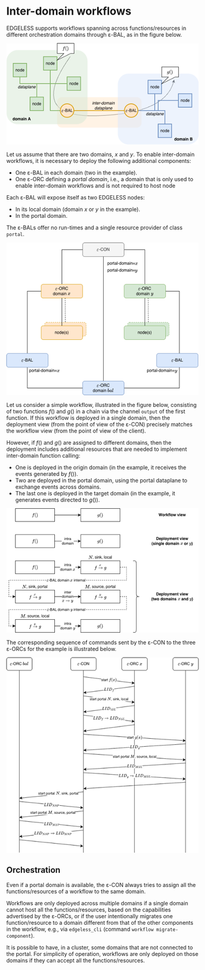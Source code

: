 # Inter-domain workflows

EDGELESS supports workflows spanning across functions/resources in
different orchestration domains through ε-BAL, as in the figure below.

![](balancer-infographics.png)

Let us assume that there are two domains, $x$ and $y$.
To enable inter-domain workflows, it is necessary to deploy the following
additional components:

- One ε-BAL in each domain (two in the example).
- One ε-ORC defining a _portal domain_, i.e., a domain that is only used to
  enable inter-domain workflows and is not required to host node

Each ε-BAL will expose itself as two EDGELESS nodes:

- In its local domain (domain $x$ or $y$ in the example).
- In the portal domain.

The ε-BALs offer no run-times and a single resource provider of class `portal`.

![](balancer-example-cluster.png)

Let us consider a simple workflow, illustrated in the figure below, consisting
of two functions $f()$ and $g()$ in a chain via the channel `output` of the
first function.
If this workflow is deployed in a single domain, then the deployment view
(from the point of view of the ε-CON) precisely matches the workflow view
(from the point of view of the client).

However, if $f()$ and $g()$ are assigned to different domains, then the
deployment includes additional resources that are needed to implement
inter-domain function calling:

- One is deployed in the origin domain (in the example, it receives the
  events generated by $f()$).
- Two are deployed in the portal domain, using the portal dataplane to
  exchange events across domains.
- The last one is deployed in the target domain (in the example, it generates
  events directed to $g()$).

![](balancer-workflow.png)

The corresponding sequence of commands sent by the ε-CON to the three ε-ORCs
for the example is illustrated below.

![](balancer-sequence.png)

## Orchestration

Even if a portal domain is available, the ε-CON always tries to assign all the
functions/resources of a workflow to the same domain.

Workflows are only deployed across multiple domains if a single domain cannot
host all the functions/resources, based on the capabilities advertised by the
ε-ORCs, or if the user intentionally migrates one function/resource to a
domain different from that of the other components in the workflow, e.g.,
via `edgeless_cli` (command `workflow migrate-component`).

It is possible to have, in a cluster, some domains that are not connected
to the portal.
For simplicity of operation, workflows are only deployed on those domains
if they can accept all the functions/resources.